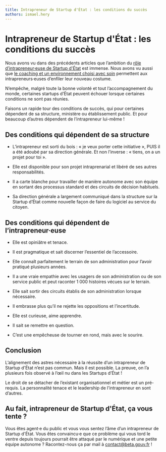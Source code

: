 ```yaml
---
title: Intrapreneur de Startup d'État : les conditions du succès
authors: ismael.hery
---
```


# Intrapreneur de Startup d'État : les conditions du succès

Nous avons vu dans des précédents articles que l’ambition du [rôle d’intrapreneur·euse de Startup d'État](/2017/02/16/intrapreneur-startup-d-etat.html) est immense. Nous avons vu aussi que [le coaching et un environnement choisi avec soin](/2017/02/27/comment-former-des-intrapreneurs.html) permettent aux intrapreneurs·euses d’enfiler leur nouveau costume.

N’empêche, malgré toute la bonne volonté et tout l’accompagnement du monde, certaines startups d’État peuvent échouer lorsque certaines conditions ne sont pas réunies.

Faisons un rapide tour des conditions de succès, qui pour certaines dépendent de sa structure, ministère ou établissement public. Et pour beaucoup d’autres dépendent de l’intrapreneur lui-même !

## Des conditions qui dépendent de sa structure

* L’intrapreneur est sorti du bois : « je veux porter cette initiative », PUIS il a été adoubé par sa direction générale. Et non l’inverse : « tiens, on a un projet pour toi ».

* Elle est disponible pour son projet intraprenarial et libéré de ses autres responsabilités.

* Il a carte blanche pour travailler de manière autonome avec son équipe en sortant des processus standard et des circuits de décision habituels.

* Sa direction générale a largement communiqué dans la structure sur la Startup d’État comme nouvelle façon de faire du logiciel au service du citoyen.

## Des conditions qui dépendent de l’intrapreneur·euse

* Elle est opiniâtre et tenace.

* Il est pragmatique et sait discerner l’essentiel de l’accessoire.

* Elle connaît parfaitement le terrain de son administration pour l’avoir pratiqué plusieurs années.

* Il a une vraie empathie avec les usagers de son administration ou de son service public et peut raconter 1 000 histoires vécues sur le terrain.

* Elle sait sortir des circuits établis de son administration lorsque nécessaire.

* Il embrasse plus qu’il ne rejette les oppositions et l’incertitude.

* Elle est curieuse, aime apprendre.

* Il sait se remettre en question.

* C’est une empêcheuse de tourner en rond, mais avec le sourire.

## Conclusion

L’alignement des astres nécessaire à la réussite d’un intrapreneur de Startup d'État n’est pas commun. Mais il est possible. La preuve, on l’a plusieurs fois observé à l’œil nu dans les Startups d’État !

Le droit de se détacher de l’existant organisationnel et métier est un pré-requis. La personnalité tenace et le leadership de l’intrapreneur en sont d’autres.

## Au fait, intrapreneur de Startup d'État, ça vous tente ?

Vous êtes agent·e du public et vous vous sentez l’âme d’un intrapreneur de Startup d'État. Vous êtes convaincu·e que ce problème qui vous tord le ventre depuis toujours pourrait être attaqué par le numérique et une petite équipe autonome ? Racontez-nous ça par mail à [contact@beta.gouv.fr](mailto:contact@beta.gouv.fr?subject=Candidature%20intrapreneur) !

